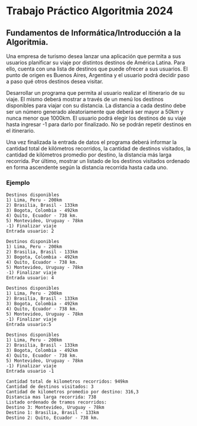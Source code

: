 ﻿# Trabajo Práctico Algoritmia 2024
## Fundamentos de Informática/Introducción a la Algoritmia.

Una empresa de turismo desea lanzar una aplicación que permita a sus usuarios
planificar su viaje por distintos destinos de América Latina. Para ello, cuenta con una
lista de destinos que puede ofrecer a sus usuarios. El punto de origen es Buenos
Aires, Argentina y el usuario podrá decidir paso a paso qué otros destinos desea
visitar.

Desarrollar un programa que permita al usuario realizar el itinerario de su viaje. El mismo deberá mostrar a través de un menú los destinos disponibles para viajar con su distancia. La distancia a cada destino debe ser un número generado aleatoriamente que deberá ser mayor a 50km y nunca menor que 1000km. 
El usuario podrá elegir los destinos de su viaje hasta ingresar -1 para darlo por finalizado. No se podrán repetir destinos en el itinerario.

Una vez finalizada la entrada de datos el programa deberá informar la cantidad total de kilómetros recorridos, la cantidad de destinos visitados, la cantidad de kilómetros promedio por destino, la distancia más larga recorrida. Por último, mostrar un listado de los destinos visitados ordenado en forma ascendente según la distancia recorrida hasta cada uno.
### Ejemplo

```
Destinos disponibles
1) Lima, Peru - 200km
2) Brasilia, Brasil - 133km
3) Bogota, Colombia - 492km
4) Quito, Ecuador - 738 km.
5) Montevideo, Uruguay - 78km
-1) Finalizar viaje
Entrada usuario: 2

Destinos disponibles
1) Lima, Peru - 200km
2) Brasilia, Brasil - 133km
3) Bogota, Colombia - 492km
4) Quito, Ecuador - 738 km.
5) Montevideo, Uruguay - 78km
-1) Finalizar viaje
Entrada usuario: 4

Destinos disponibles
1) Lima, Peru - 200km
2) Brasilia, Brasil - 133km
3) Bogota, Colombia - 492km
4) Quito, Ecuador - 738 km.
5) Montevideo, Uruguay - 78km
-1) Finalizar viaje
Entrada usuario:5

Destinos disponibles
1) Lima, Peru - 200km
2) Brasilia, Brasil - 133km
3) Bogota, Colombia - 492km
4) Quito, Ecuador - 738 km.
5) Montevideo, Uruguay - 78km
-1) Finalizar viaje
Entrada usuario -1

Cantidad total de kilometros recorridos: 949km
Cantidad de destinos visitados: 3
Cantidad de kilometros promedio por destino: 316,3
Distancia mas larga recorrida: 738
Listado ordenado de tramos recorridos:
Destino 3: Montevideo, Uruguay - 78km
Destino 1: Brasilia, Brasil - 133km
Destino 2: Quito, Ecuador - 738 km.
```

